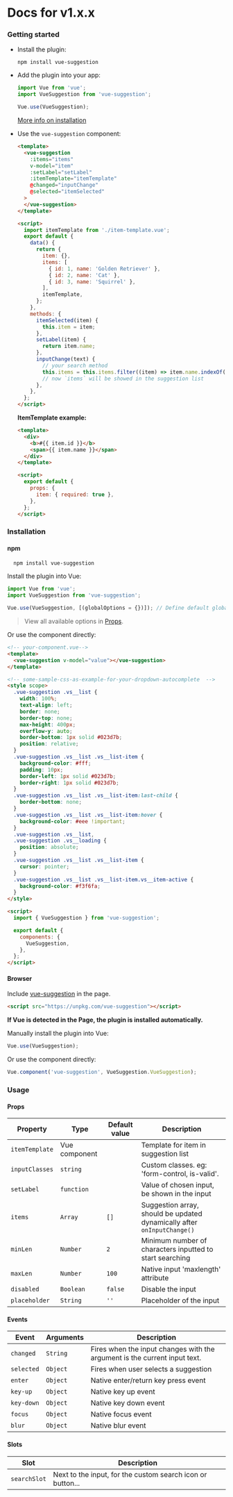 # Docs for v1.x.x

### Getting started

- Install the plugin:

  ```
  npm install vue-suggestion
  ```

- Add the plugin into your app:

  ```javascript
  import Vue from 'vue';
  import VueSuggestion from 'vue-suggestion';

  Vue.use(VueSuggestion);
  ```

  [More info on installation](#installation)

- Use the `vue-suggestion` component:

  ```html
  <template>
    <vue-suggestion
      :items="items"
      v-model="item"
      :setLabel="setLabel"
      :itemTemplate="itemTemplate"
      @changed="inputChange"
      @selected="itemSelected"
    >
    </vue-suggestion>
  </template>

  <script>
    import itemTemplate from './item-template.vue';
    export default {
      data() {
        return {
          item: {},
          items: [
            { id: 1, name: 'Golden Retriever' },
            { id: 2, name: 'Cat' },
            { id: 3, name: 'Squirrel' },
          ],
          itemTemplate,
        };
      },
      methods: {
        itemSelected(item) {
          this.item = item;
        },
        setLabel(item) {
          return item.name;
        },
        inputChange(text) {
          // your search method
          this.items = this.items.filter((item) => item.name.indexOf(text) > -1);
          // now `items` will be showed in the suggestion list
        },
      },
    };
  </script>
  ```

  **ItemTemplate example:**

  ```html
  <template>
    <div>
      <b>#{{ item.id }}</b>
      <span>{{ item.name }}</span>
    </div>
  </template>

  <script>
    export default {
      props: {
        item: { required: true },
      },
    };
  </script>
  ```

### Installation

#### npm

```bash
  npm install vue-suggestion
```

Install the plugin into Vue:

```javascript
import Vue from 'vue';
import VueSuggestion from 'vue-suggestion';

Vue.use(VueSuggestion, [(globalOptions = {})]); // Define default global options here (optional)
```

> View all available options in [Props](#props).

Or use the component directly:

```html
<!-- your-component.vue-->
<template>
  <vue-suggestion v-model="value"></vue-suggestion>
</template>

<!-- some-sample-css-as-example-for-your-dropdown-autocomplete  -->
<style scope>
  .vue-suggestion .vs__list {
    width: 100%;
    text-align: left;
    border: none;
    border-top: none;
    max-height: 400px;
    overflow-y: auto;
    border-bottom: 1px solid #023d7b;
    position: relative;
  }
  .vue-suggestion .vs__list .vs__list-item {
    background-color: #fff;
    padding: 10px;
    border-left: 1px solid #023d7b;
    border-right: 1px solid #023d7b;
  }
  .vue-suggestion .vs__list .vs__list-item:last-child {
    border-bottom: none;
  }
  .vue-suggestion .vs__list .vs__list-item:hover {
    background-color: #eee !important;
  }
  .vue-suggestion .vs__list,
  .vue-suggestion .vs__loading {
    position: absolute;
  }
  .vue-suggestion .vs__list .vs__list-item {
    cursor: pointer;
  }
  .vue-suggestion .vs__list .vs__list-item.vs__item-active {
    background-color: #f3f6fa;
  }
</style>

<script>
  import { VueSuggestion } from 'vue-suggestion';

  export default {
    components: {
      VueSuggestion,
    },
  };
</script>
```

#### Browser

Include [vue-suggestion](/dist/vue-suggestion.min.js) in the page.

```html
<script src="https://unpkg.com/vue-suggestion"></script>
```

**If Vue is detected in the Page, the plugin is installed automatically.**

Manually install the plugin into Vue:

```javascript
Vue.use(VueSuggestion);
```

Or use the component directly:

```javascript
Vue.component('vue-suggestion', VueSuggestion.VueSuggestion);
```

### Usage

#### Props

| Property       | Type          | Default value | Description                                                             |
| -------------- | ------------- | ------------- | ----------------------------------------------------------------------- |
| `itemTemplate` | Vue component |               | Template for item in suggestion list                                    |
| `inputClasses` | `string`      |               | Custom classes. eg: 'form-control, is-valid'.                           |
| `setLabel`     | `function`    |               | Value of chosen input, be shown in the input                            |
| `items`        | `Array`       | `[]`          | Suggestion array, should be updated dynamically after `onInputChange()` |
| `minLen`       | `Number`      | `2`           | Minimum number of characters inputted to start searching                |
| `maxLen`       | `Number`      | `100`         | Native input 'maxlength' attribute                                      |
| `disabled`     | `Boolean`     | `false`       | Disable the input                                                       |
| `placeholder`  | `String`      | `''`          | Placeholder of the input                                                |

#### Events

| Event      | Arguments | Description                                                               |
| ---------- | --------- | ------------------------------------------------------------------------- |
| `changed`  | `String`  | Fires when the input changes with the argument is the current input text. |
| `selected` | `Object`  | Fires when user selects a suggestion                                      |
| `enter`    | `Object`  | Native enter/return key press event                                       |
| `key-up`   | `Object`  | Native key up event                                                       |
| `key-down` | `Object`  | Native key down event                                                     |
| `focus`    | `Object`  | Native focus event                                                        |
| `blur`     | `Object`  | Native blur event                                                         |

#### Slots

| Slot         | Description                                                |
| ------------ | ---------------------------------------------------------- |
| `searchSlot` | Next to the input, for the custom search icon or button... |
